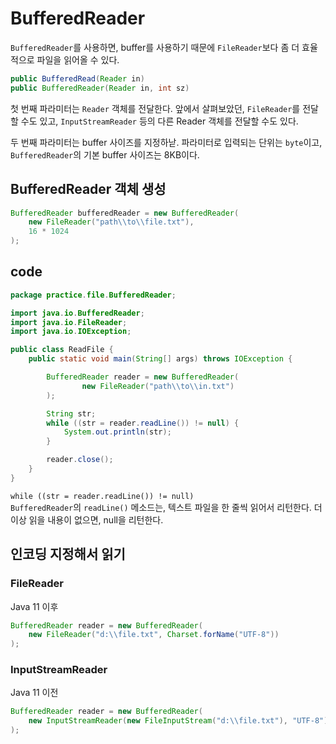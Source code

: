 # BufferedReader

`BufferedReader`를 사용하면, buffer를 사용하기 때문에 `FileReader`보다 좀 더 효율적으로 파일을 읽어올 수 있다.

```java
public BufferedRead(Reader in)
public BufferedReader(Reader in, int sz)
```

첫 번째 파라미터는 `Reader` 객체를 전달한다. 앞에서 살펴보았던, `FileReader`를 전달할 수도 있고, `InputStreamReader` 등의 다른 Reader 객체를 전달할 수도 있다.

두 번째 파라미터는 buffer 사이즈를 지정하낟. 파라미터로 입력되는 단위는 `byte`이고, `BufferedReader`의 기본 buffer 사이즈는 8KB이다.

## BufferedReader 객체 생성

```java
BufferedReader bufferedReader = new BufferedReader(
    new FileReader("path\\to\\file.txt"),
    16 * 1024
);
```

## code

```java
package practice.file.BufferedReader;

import java.io.BufferedReader;
import java.io.FileReader;
import java.io.IOException;

public class ReadFile {
    public static void main(String[] args) throws IOException {

        BufferedReader reader = new BufferedReader(
                new FileReader("path\\to\\in.txt")
        );

        String str;
        while ((str = reader.readLine()) != null) {
            System.out.println(str);
        }

        reader.close();
    }
}
```

`while ((str = reader.readLine()) != null)`   
`BufferedReader`의 `readLine()` 메소드는, 텍스트 파일을 한 줄씩 읽어서 리턴한다. 더 이상 읽을 내용이 없으면, null을 리턴한다.

## 인코딩 지정해서 읽기

### FileReader

Java 11 이후

```java
BufferedReader reader = new BufferedReader(
    new FileReader("d:\\file.txt", Charset.forName("UTF-8"))
);
```

### InputStreamReader

Java 11 이전

```java
BufferedReader reader = new BufferedReader(
    new InputStreamReader(new FileInputStream("d:\\file.txt"), "UTF-8")
);
```

